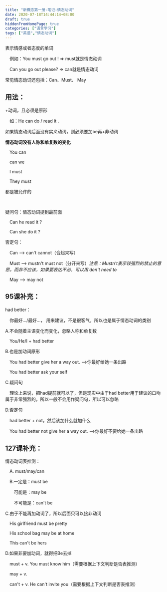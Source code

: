 ```yaml
---
title: "新概念第一册-笔记-情态动词"
date: 2020-07-18T14:44:14+08:00
draft: true
hiddenFromHomePage: true
categories: ["语言学习"]
tags: ["英语","情态动词"]  
---
```


表示情感或者态度的单词

&emsp;例如：You must go out !   => must就是情态动词 

&emsp;Can you  go out please? => can就是情态动词 

常见情态动词还包括：Can、Must、 May

## **用法：**

+动词，且必须是原形

&emsp;如：He can  do / read  it . 

如果情态动词后面没有实义动词，则必须要加be再+非动词

**情态动词没有人称和单复数的变化**

&emsp;You can

&emsp;can we

&emsp;I must

&emsp;They must

都是被允许的

&nbsp;

疑问句：情态动词提到最前面

&emsp;Can he read it ?

&emsp;Can she do it ?

否定句：

&emsp;Can --> can't  cannot（合起来写）

&emsp;Must --> mustn't    must not（分开来写）*注意：Mustn't表示较强烈的禁止的意思，而非不应该，如果要表达不必，可以用 don't need to*

&emsp;May --> may not

## **95课补充：**

had better：

&emsp;你最好.../最好...， 用来建议，不是很客气，所以也是属于情态动词的类别

A.不会随着主语变化而变化，忽略人称和单复数

&emsp;You/He/I + had better

B.也是加动词原形

&emsp;You had better give her a way out.  -->你最好给她一条出路

&emsp;You had better ask your self

C.疑问句

&emsp;理论上来说，把had提前就可以了，但是现实中由于had better用于建议的口吻属于非常强烈的，所以一般不会用作疑问句，所以可以忽略

D.否定句

&emsp;had better + not，然后该加什么就加什么

&emsp;You had better not give her a way out.  -->你最好不要给她一条出路

## **127课补充**：

情态动词表推测：

&emsp;A. must/may/can

&emsp;B.一定是：must be

&emsp;&emsp;可能是：may be

&emsp;&emsp;不可能是：can't be

C.由于不能再加动词了，所以后面只可以接非动词

&emsp;His girlfriend must be pretty

&emsp;His school bag may be at home

&emsp;This can't be hers

D.如果非要加动词，就得把Be去掉

&emsp;must + v.    You must know him（需要根据上下文判断是否表推测）

&emsp;may + v.

&emsp;can't + v.	He can't invite you（需要根据上下文判断是否表推测）